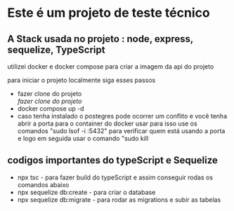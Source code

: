 <h1>Este é um projeto de teste técnico</h1>
<h2>A Stack usada no projeto : node, express, sequelize, TypeScript</h2>
<p>utilizei docker e docker compose para criar a imagem da api do projeto</p>
<p> para iniciar o projeto localmente siga esses passos </p>
<ul>
  <li>fazer clone do projeto</li>
  <i>fazer clone do projeto</i>
  <li>docker compose up -d</li>
  <li>caso tenha instalado o postegres pode ocorrer um conflito e você tenha abrir a porta para o container do docker usar para isso use os comandos "sudo lsof -i :5432" para verificar quem está usando a porta e logo em seguida usar o comando "sudo kill <codigo_do_postgres_local></li>
  </ul>

  <h2>codigos importantes do typeScript e Sequelize</h2>
  <ul>
    <li>npx tsc - para fazer build do typeScript e assim conseguir rodas os comandos abaixo</li>
    <li>npx sequelize db:create - para criar o database</li>
    <li>npx sequelize db:migrate - para rodar as migrations e subir as tabelas</li>
  </ul>
